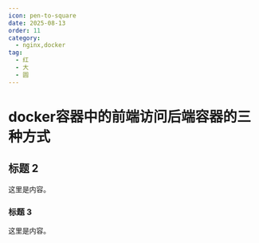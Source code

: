 ```yaml
---
icon: pen-to-square
date: 2025-08-13
order: 11
category:
  - nginx,docker
tag:
  - 红
  - 大
  - 圆
---
```


# docker容器中的前端访问后端容器的三种方式

## 标题 2

这里是内容。

### 标题 3

这里是内容。
